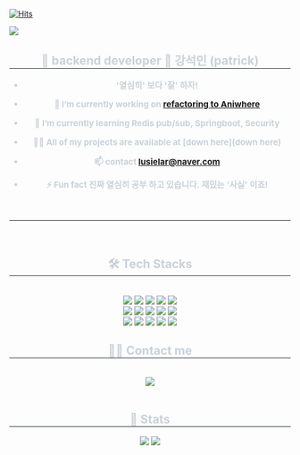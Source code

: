 [![Hits](https://hits.seeyoufarm.com/api/count/incr/badge.svg?url=https%3A%2F%2Fgithub.com%2Fptrgonow%2Fhit-counter&count_bg=%236BCF20&title_bg=%23D74B4B&icon=git.svg&icon_color=%23E7E7E7&title=ptr&edge_flat=false)](https://hits.seeyoufarm.com)

<div>
    <img src="https://capsule-render.vercel.app/api?type=rounded&color=9ba0ab&height=240&text=patrick&animation=&fontColor=ffffff&fontSize=40" />
    </div>
    <div align= "center"> 
    <h2 style="border-bottom: 1px solid #21262d; color: #c9d1d9;"> 👋 backend developer 👋 강석민 (patrick) </h2>  
    <div style="font-weight: 700; font-size: 15px; text-align: center; color: #c9d1d9;">
     
- **'열심히' 보다 '잘' 하자!**
   
- 🔭 I’m currently working on [refactoring to Aniwhere](https://github.com/ptrgonow/aniwhere-ver-2.git)

- 🌱 I’m currently learning **Redis pub/sub, Springboot, Security**

- 👨‍💻 All of my projects are available at [down here](down here)

- 📫 contact **lusielar@naver.com** </li>

- ⚡ Fun fact **진짜 열심히 공부 하고 있습니다. 재밌는 '사실' 이죠!**
<br>

---

<br>
   </div>
   </div>
   <div align= "center">
   <h2 style="border-bottom: 1px solid #21262d; color: #c9d1d9;"> 🛠️ Tech Stacks </h2> <br> 
   <div style="margin: 0 auto; text-align: center;" align= "center">
         <img src="https://img.shields.io/badge/Java-007396?style=flat&logo=Java&logoColor=white">
         <img src="https://img.shields.io/badge/Javascript-F7DF1E?style=flat&logo=Javascript&logoColor=white">
         <img src="https://img.shields.io/badge/Git-F05032?style=flat&logo=Git&logoColor=white">
         <img src="https://img.shields.io/badge/Github-181717?style=flat&logo=Github&logoColor=white">
         <img src="https://img.shields.io/badge/Amazon S3-569A31?style=flat&logo=Amazon S3&logoColor=white">
         <br/><img src="https://img.shields.io/badge/Bootstrap-7952B3?style=flat&logo=Bootstrap&logoColor=white">
         <img src="https://img.shields.io/badge/Docker-2496ED?style=flat&logo=Docker&logoColor=white">
         <img src="https://img.shields.io/badge/HTML5-E34F26?style=flat&logo=HTML5&logoColor=white">
         <img src="https://img.shields.io/badge/jQuery-0769AD?style=flat&logo=jQuery&logoColor=white">
         <img src="https://img.shields.io/badge/Spring Boot-6DB33F?style=flat&logo=Spring Boot&logoColor=white">
         <br/><img src="https://img.shields.io/badge/MariaDB-003545?style=flat&logo=MariaDB&logoColor=white">
         <img src="https://img.shields.io/badge/Notion-000000?style=flat&logo=Notion&logoColor=white">
         <img src="https://img.shields.io/badge/Amazon AWS-232F3E?style=flat&logo=Amazon AWS&logoColor=white">
         <img src="https://img.shields.io/badge/CSS3-1572B6?style=flat&logo=CSS3&logoColor=white">
         <img src="https://img.shields.io/badge/Discord-5865F2?style=flat&logo=Discord&logoColor=white">
         <br/></div>
   </div>
    
   <div align= "center">
   <h2 style="border-bottom: 1px solid #21262d; color: #c9d1d9;"> 🧑‍💻 Contact me </h2> <br> 
   <div align= "center"> <a href=https://sequoia-lightning-e87.notion.site/Patrick-s-Note-51fe0ee6d3de4b6e9d83f231ec53cd05> <img src="https://img.shields.io/badge/Notion-000000?style=flat&logo=Notion&logoColor=white&link=https://sequoia-lightning-e87.notion.site/Patrick-s-Note-51fe0ee6d3de4b6e9d83f231ec53cd05"> </a>
   </div>
    
   <br>
   <div align= "center"> 
   <h2 style="border-bottom: 1px solid #21262d; color: #c9d1d9;"> 🏅 Stats </h2> <div align= "center"> <img src="https://github-readme-stats.vercel.app/api?username=ptrgonow&custom_title=ptrgonow's Github Stat&bg_color=180,00000000,&title_color=000000&text_color=000000"
       /> <img src="https://github-readme-stats.vercel.app/api/top-langs/?username=ptrgonow&layout=compact&bg_color=180,00000000,&title_color=000000&text_color=000000"
          /> </div> 
   </div>
    


